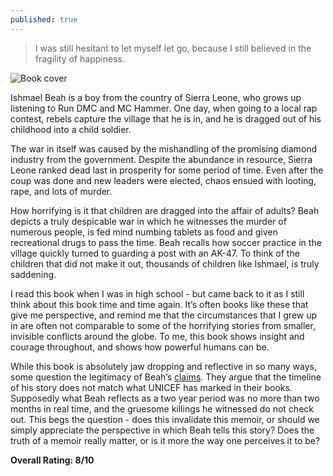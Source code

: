 ```yaml
---
published: true
---
```

> I was still hesitant to let myself let go, because I still believed in the fragility of happiness.

![Book cover](https://images.macmillan.com/folio-assets/macmillan_us_frontbookcovers_1000H/9780374531263.jpg)

Ishmael Beah is a boy from the country of Sierra Leone, who grows up listening to Run DMC and MC Hammer. One day, when going to a local rap contest, rebels capture the village that he is in, and he is dragged out of his childhood into a child soldier.

The war in itself was caused by the mishandling of the promising diamond industry from the government. Despite the abundance in resource, Sierra Leone ranked dead last in prosperity for some period of time. Even after the coup was done and new leaders were elected, chaos ensued with looting, rape, and lots of murder.

How horrifying is it that children are dragged into the affair of adults? Beah depicts a truly despicable war in which he witnesses the murder of numerous people, is fed mind numbing tablets as food and given recreational drugs to pass the time. Beah recalls how soccer practice in the village quickly turned to guarding a post with an AK-47. To think of the children that did not make it out, thousands of children like Ishmael, is truly saddening.

I read this book when I was in high school - but came back to it as I still think about this book time and time again. It’s often books like these that give me perspective, and remind me that the circumstances that I grew up in are often not comparable to some of the horrifying stories from smaller, invisible conflicts around the globe. To me, this book shows insight and courage throughout, and shows how powerful humans can be.

While this book is absolutely jaw dropping and reflective in so many ways, some question the legitimacy of Beah’s [claims](https://slate.com/culture/2008/03/the-feud-over-ishmael-beah-s-child-soldier-memoir-a-long-way-gone.html). They argue that the timeline of his story does not match what UNICEF has marked in their books. Supposedly what Beah reflects as a two year period was no more than two months in real time, and the gruesome killings he witnessed do not check out. This begs the question - does this invalidate this memoir, or should we simply appreciate the perspective in which Beah tells this story? Does the truth of a memoir really matter, or is it more the way one perceives it to be?

**Overall Rating: 8/10**
